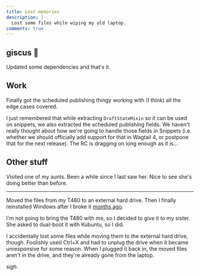 ```yaml
---
title: Lost memories
description: |-
  Lost some files while wiping my old laptop.
comments: true
---
```


## giscus 💎

Updated some dependencies and that's it.

## Work

Finally got the scheduled publishing thingy working with (I think) all the edge
cases covered.

I just remembered that while extracting `DraftStateMixin` so it can be used on
snippets, we also extracted the scheduled publishing fields. We haven't really
thought about how we're going to handle those fields in Snippets (i.e. whether
we should officially add support for that in Wagtail 4, or postpone that for the
next release). The RC is dragging on long enough as it is...

## Other stuff

Visited one of my aunts. Been a while since I last saw her. Nice to see she's
doing better than before.

---

Moved the files from my T480 to an external hard drive. Then I finally
reinstalled Windows after I broke it [months ago][22w08].

I'm not going to bring the T480 with me, so I decided to give it to my sister.
She asked to dual-boot it with Kubuntu, so I did.

I accidentally lost some files while moving them to the external hard drive,
though. Foolishly used Ctrl+X and had to unplug the drive when it became
unresponsive for some reason. When I plugged it back in, the moved files aren't
in the drive, and they're already gone from the laptop.

*sigh.*

[22w08]: /logs/22w08
